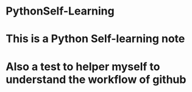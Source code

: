 # PythonSelf-Learning
# This is a Python Self-learning note 
# Also a test to helper myself to understand the workflow of github

